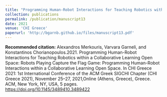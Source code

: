 ```yaml
---
title: "Programming Human-Robot Interactions for Teaching Robotics within a Collaborative Learning Open Space: Robots Playing Capture the Flag Game"
collection: publications
permalink: /publication/manuscript13
date: 2021
venue: 'CHI Greece'
paperurl: 'http://bgarnb.github.io/files/manuscript13.pdf'
---
```


<b> Recommended citation:</b> Alexandros Merkouris, Varvara Garneli, and Konstantinos Chorianopoulos.2021. Programming Human-Robot Interactions for Teaching Robotics within a Collaborative Learning Open Space: Robots Playing Capture the Flag Game: Programming Human-Robot Interactions within a Collaborative Learning Open Space. In CHI Greece 2021: 1st International Conference of the ACM Greek SIGCHI Chapter (CHI Greece 2021), November 25–27, 2021,Online (Athens, Greece), Greece. ACM, New York, NY, USA, 5 pages. https://doi.org/10.1145/3489410.3489422
